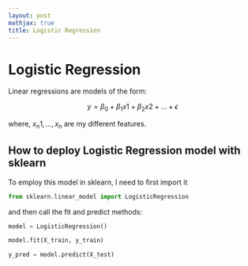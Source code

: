 ```yaml
---
layout: post
mathjax: true
title: Logistic Regression
---
```

# Logistic Regression

Linear regressions are models of the form:

$$y = \beta_0 + \beta_1 x1 + \beta_2 x2 + ... + \epsilon$$

where, $x_n1,..., x_n$ are my different features.

## How to deploy Logistic Regression model with sklearn

To employ this model in sklearn, I need to first import it


```python
from sklearn.linear_model import LogisticRegression
```

and then call the fit and predict methods:


```python
model = LogisticRegression()
```


```python
model.fit(X_train, y_train)
```


```python
y_pred = model.predict(X_test)
```
